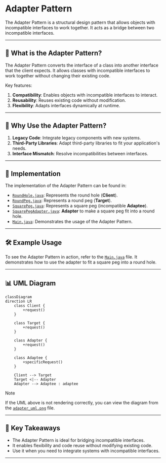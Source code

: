 # Adapter Pattern

The Adapter Pattern is a structural design pattern that allows objects with incompatible interfaces to work together. It acts as a bridge between two incompatible interfaces.

---

## 📖 What is the Adapter Pattern?

The Adapter Pattern converts the interface of a class into another interface that the client expects. It allows classes with incompatible interfaces to work together without changing their existing code.

Key features:
1. **Compatibility**: Enables objects with incompatible interfaces to interact.
2. **Reusability**: Reuses existing code without modification.
3. **Flexibility**: Adapts interfaces dynamically at runtime.

---

## 🤔 Why Use the Adapter Pattern?

1. **Legacy Code**: Integrate legacy components with new systems.
2. **Third-Party Libraries**: Adapt third-party libraries to fit your application's needs.
3. **Interface Mismatch**: Resolve incompatibilities between interfaces.

---

## 🔧 Implementation

The implementation of the Adapter Pattern can be found in:
- [`RoundHole.java`](./RoundHole.java): Represents the round hole (**Client**).
- [`RoundPeg.java`](./RoundPeg.java): Represents a round peg (**Target**).
- [`SquarePeg.java`](./SquarePeg.java): Represents a square peg (incompatible **Adaptee**).
- [`SquarePegAdapter.java`](./SquarePegAdapter.java): **Adapter** to make a square peg fit into a round hole.
- [`Main.java`](./Main.java): Demonstrates the usage of the Adapter Pattern.

---

## 🛠️ Example Usage

To see the Adapter Pattern in action, refer to the [`Main.java`](./Main.java) file. It demonstrates how to use the adapter to fit a square peg into a round hole.

---

## 📊 UML Diagram

```mermaid
classDiagram
direction LR
    class Client {
        +request()
    }

    class Target {
        +request()
    }

    class Adapter {
        +request()
    }

    class Adaptee {
        +specificRequest()
    }

    Client --> Target
    Target <|-- Adapter
    Adapter --> Adaptee : adaptee

```
> [!NOTE]
> If the UML above is not rendering correctly, you can view the diagram from the [`adapter_uml.png`](./adapter_uml.png) file.
---

## 📝 Key Takeaways

- The Adapter Pattern is ideal for bridging incompatible interfaces.
- It enables flexibility and code reuse without modifying existing code.
- Use it when you need to integrate systems with incompatible interfaces.

---

